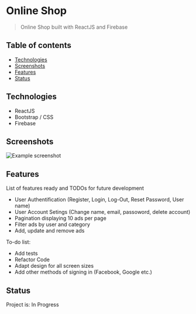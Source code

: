 # Online Shop
> Online Shop built with ReactJS and Firebase

## Table of contents
* [Technologies](#technologies)
* [Screenshots](#screenshots)
* [Features](#features)
* [Status](#status)

## Technologies
* ReactJS
* Bootstrap / CSS
* Firebase

## Screenshots
![Example screenshot]()

## Features
List of features ready and TODOs for future development
* User Authentification (Register, Login, Log-Out, Reset Password, User name)
* User Account Setings (Change name, email, passoword, delete account)
* Pagination displaying 10 ads per page
* Filter ads by user and category
* Add, update and remove ads


To-do list:
* Add tests
* Refactor Code
* Adapt design for all screen sizes
* Add other methods of signing in (Facebook, Google etc.)


## Status
Project is: In Progress 
